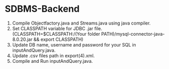 # SDBMS-Backend
1. Compile Objectfactory.java and Streams.java using java compiler.
2. Set CLASSPATH variable for JDBC .jar file. (CLASSPATH=$CLASSPATH:/(Your folder PATH)/mysql-connector-java-8.0.20.jar && export CLASSPATH)
3. Update DB name, username and password for your SQL in inputAndQuery.java.
4. Update .csv files path in export(4).xml.
5. Compile and Run inputAndQuery.java.

